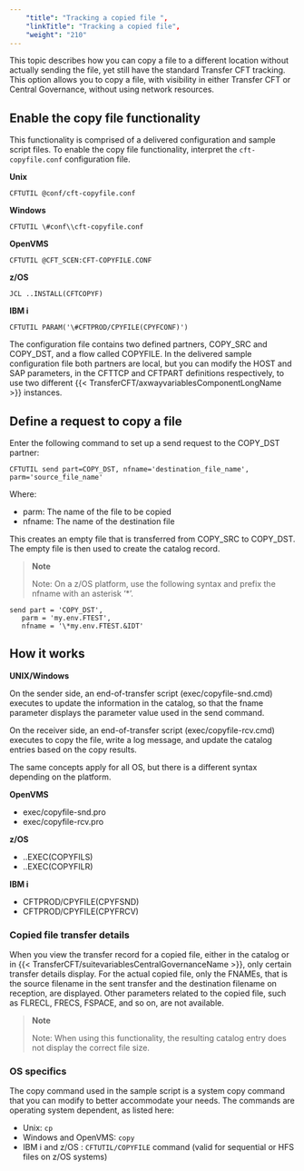 ```yaml
---
    "title": "Tracking a copied file ",
    "linkTitle": "Tracking a copied file",
    "weight": "210"
---
```

This topic describes how you can copy a file to a different location without actually sending the file, yet still have the standard Transfer CFT tracking. This option allows you to copy a file, with visibility in either Transfer CFT or Central Governance, without using network resources.

Enable the copy file functionality
----------------------------------

This functionality is comprised of a delivered configuration and sample script files. To enable the copy file functionality, interpret the `cft-copyfile.conf` configuration file.

**Unix**

```
CFTUTIL @conf/cft-copyfile.conf
```

**Windows**

```
CFTUTIL \#conf\\cft-copyfile.conf
```

**OpenVMS**

```
CFTUTIL @CFT_SCEN:CFT-COPYFILE.CONF
```

**z/OS**

```
JCL ..INSTALL(CFTCOPYF)
```

**IBM i**

```
CFTUTIL PARAM('\#CFTPROD/CPYFILE(CPYFCONF)')
```

The configuration file contains two defined partners, COPY_SRC and COPY_DST, and a flow called COPYFILE. In the delivered sample configuration file both partners are local, but you can modify the HOST and SAP parameters, in the CFTTCP and CFTPART definitions respectively, to use two different {{< TransferCFT/axwayvariablesComponentLongName  >}} instances.

Define a request to copy a file
-------------------------------

Enter the following command to set up a send request to the COPY_DST partner:

```
CFTUTIL send part=COPY_DST, nfname='destination_file_name', parm='source_file_name'
```

Where:

- parm: The name of the file to be copied
- nfname: The name of the destination file

This creates an empty file that is transferred from COPY_SRC to COPY_DST. The empty file is then used to create the catalog record.

> **Note**
>
> Note: On a z/OS platform, use the following syntax and prefix the nfname with an asterisk ‘\*’.

```
send part = 'COPY_DST',
   parm = 'my.env.FTEST',
   nfname = '\*my.env.FTEST.&IDT'
```

How it works
------------

**UNIX/Windows**

On the sender side, an end-of-transfer script (exec/copyfile-snd.cmd) executes to update the information in the catalog, so that the fname parameter displays the parameter value used in the send command.

On the receiver side, an end-of-transfer script (exec/copyfile-rcv.cmd) executes to copy the file, write a log message, and update the catalog entries based on the copy results.

The same concepts apply for all OS, but there is a different syntax depending on the platform.

**OpenVMS**

- exec/copyfile-snd.pro
- exec/copyfile-rcv.pro

**z/OS**

- ..EXEC(COPYFILS)
- ..EXEC(COPYFILR)

**IBM i**

- CFTPROD/CPYFILE(CPYFSND)
- CFTPROD/CPYFILE(CPYFRCV)

### Copied file transfer details

When you view the transfer record for a copied file, either in the catalog or in {{< TransferCFT/suitevariablesCentralGovernanceName  >}}, only certain transfer details display. For the actual copied file, only the FNAMEs, that is the source filename in the sent transfer and the destination filename on reception, are displayed. Other parameters related to the copied file, such as FLRECL, FRECS, FSPACE, and so on, are not available.

> **Note**
>
> Note: When using this functionality, the resulting catalog entry does not display the correct file size.

### OS specifics

The copy command used in the sample script is a system copy command that you can modify to better accommodate your needs. The commands are operating system dependent, as listed here:

- Unix: `cp`
- Windows and OpenVMS: `copy `
- IBM i and z/OS : `CFTUTIL/COPYFILE` command (valid for sequential or HFS files on z/OS systems)
